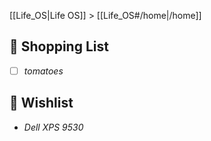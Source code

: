 [[Life_OS|Life OS]] > [[Life_OS#/home|/home]]

## 🛒 Shopping List 

- [ ] *tomatoes*

## 💸 Wishlist

- *Dell XPS 9530*
